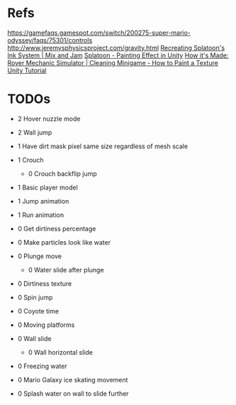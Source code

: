 ﻿# Refs
https://gamefaqs.gamespot.com/switch/200275-super-mario-odyssey/faqs/75301/controls
http://www.jeremysphysicsproject.com/gravity.html
[Recreating Splatoon's Ink System | Mix and Jam](https://www.youtube.com/watch?v=FR618z5xEiM)
[Splatoon - Painting Effect in Unity](https://www.youtube.com/watch?v=YUWfHX_ZNCw)
[How it's Made: Rover Mechanic Simulator | Cleaning Minigame - How to Paint a Texture Unity Tutorial](https://www.youtube.com/watch?v=Xss4__kgYiY)
# TODOs
- 2 Hover nuzzle mode
- 2 Wall jump
- 1 Have dirt mask pixel same size regardless of mesh scale
- 1 Crouch
	- 0 Crouch backflip jump
- 1 Basic player model
- 1 Jump animation
- 1 Run animation
- 0 Get dirtiness percentage
- 0 Make particles look like water
- 0 Plunge move
	- 0 Water slide after plunge
- 0 Dirtiness texture
- 0 Spin jump
- 0 Coyote time
- 0 Moving platforms

- 0 Wall slide
  - 0 Wall horizontal slide
- 0 Freezing water
- 0 Mario Galaxy ice skating movement
- 0 Splash water on wall to slide further